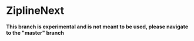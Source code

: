 # ZiplineNext

**This branch is experimental and is not meant to be used, please navigate to the "master" branch**